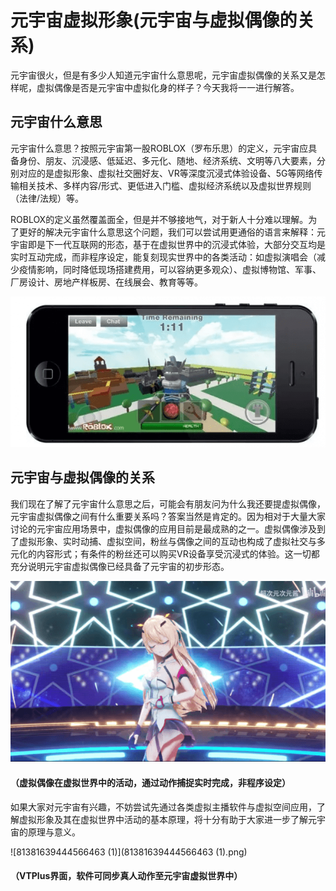 # 元宇宙虚拟形象(元宇宙与虚拟偶像的关系)




元宇宙很火，但是有多少人知道元宇宙什么意思呢，元宇宙虚拟偶像的关系又是怎样呢，虚拟偶像是否是元宇宙中虚拟化身的样子？今天我将一一进行解答。

##  元宇宙什么意思 

元宇宙什么意思？按照元宇宙第一股ROBLOX（罗布乐思）的定义，元宇宙应具备身份、朋友、沉浸感、低延迟、多元化、随地、经济系统、文明等八大要素，分别对应的是虚拟形象、虚拟社交圈好友、VR等深度沉浸式体验设备、5G等网络传输相关技术、多样内容/形式、更低进入门槛、虚拟经济系统以及虚拟世界规则（法律/法规）等。

ROBLOX的定义虽然覆盖面全，但是并不够接地气，对于新人十分难以理解。为了更好的解决元宇宙什么意思这个问题，我们可以尝试用更通俗的语言来解释：元宇宙即是下一代互联网的形态，基于在虚拟世界中的沉浸式体验，大部分交互均是实时互动完成，而非程序设定，能复刻现实世界中的各类活动：如虚拟演唱会（减少疫情影响，同时降低现场搭建费用，可以容纳更多观众）、虚拟博物馆、军事、厂房设计、房地产样板房、在线展会、教育等等。

![49881643250332299](49881643250332299.png)

##  元宇宙与虚拟偶像的关系 

我们现在了解了元宇宙什么意思之后，可能会有朋友问为什么我还要提虚拟偶像，元宇宙虚拟偶像之间有什么重要关系吗？答案当然是肯定的。因为相对于大量大家讨论的元宇宙应用场景中，虚拟偶像的应用目前是最成熟的之一。虚拟偶像涉及到了虚拟形象、实时动捕、虚拟空间，粉丝与偶像之间的互动也构成了虚拟社交与多元化的内容形式；有条件的粉丝还可以购买VR设备享受沉浸式的体验。这一切都充分说明元宇宙虚拟偶像已经具备了元宇宙的初步形态。

![43211641778266085](43211641778266085.png)

#### （虚拟偶像在虚拟世界中的活动，通过动作捕捉实时完成，非程序设定）

如果大家对元宇宙有兴趣，不妨尝试先通过各类虚拟主播软件与虚拟空间应用，了解虚拟形象及其在虚拟世界中活动的基本原理，将十分有助于大家进一步了解元宇宙的原理与意义。

![81381639444566463 (1)](81381639444566463 (1).png)

#### （VTPlus界面，软件可同步真人动作至元宇宙虚拟世界中）
